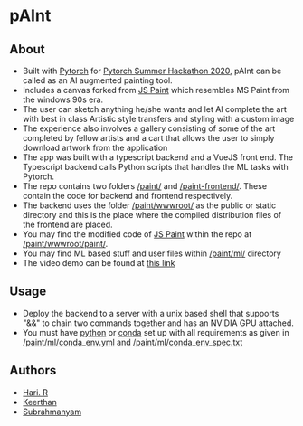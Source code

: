 # pAInt
## About
- Built with [Pytorch](https://pytorch.org/) for [Pytorch Summer Hackathon 2020]([https://pytorch2020.devpost.com/](https://pytorch2020.devpost.com/)), pAInt can be called as an AI augmented painting tool.
- Includes a canvas forked from [JS Paint](https://github.com/1j01/jspaint) which resembles MS Paint from the windows 90s era.
- The user can sketch anything he/she wants and let AI complete the art with best in class Artistic style transfers and styling with a custom image
- The experience also involves a gallery consisting of some of the art completed by fellow artists and a cart that allows the user to simply download artwork from the application
- The app was built with a typescript backend and a VueJS front end. The Typescript backend calls Python scripts that handles the ML tasks with Pytorch.
- The repo contains two folders [/paint/](paint/) and [/paint-frontend/](paint-frontend/). These contain the code for backend and frontend respectively.
- The backend uses the folder [/paint/wwwroot/](paint/wwwroot) as the public or static directory and this is the place where the compiled distribution files of the frontend are placed.
- You may find the modified code of [JS Paint](https://github.com/1j01/jspaint) within the repo at [/paint/wwwroot/paint/](paint/wwwroot/paint).
- You may find ML based stuff and user files within [/paint/ml/](paint/ml) directory
- The video demo can be found at [this link](https://youtu.be/t5aTpephceg)

## Usage
* Deploy the backend to a server with a unix based shell that supports "&&" to chain two commands together and has an NVIDIA GPU attached.
* You must have [python](https://www.python.org/) or [conda](https://docs.conda.io/) set up with all requirements as given in [/paint/ml/conda_env.yml](paint/ml/conda_env.yml) and [/paint/ml/conda_env_spec.txt](paint/ml/conda_env_spec.txt)

## Authors
* [Hari. R](https://www.github.com/haricane8133)
* [Keerthan](https://github.com/keerthan2)
* [Subrahmanyam](https://github.com/Subrahmanyam2305)
